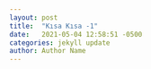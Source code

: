 ```yaml
---
layout: post
title:  "Kısa Kısa -1"
date:   2021-05-04 12:58:51 -0500
categories: jekyll update
author: Author Name
---
```

